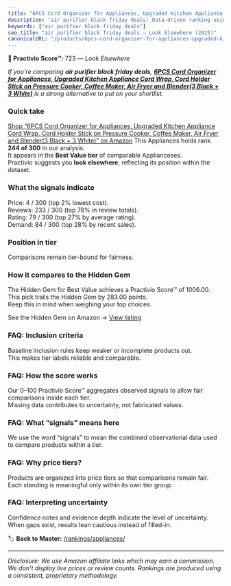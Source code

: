 ```yaml
---
title: "6PCS Cord Organizer for Appliances, Upgraded Kitchen Appliance Cord Wrap, Cord Holder Stick on Pressure Cooker, Coffee Maker, Air Fryer and Blender(3 Black + 3 White)"
description: "air purifier black friday deals: Data-driven ranking using the Practivio Score™. Positioned by quality, value, demand, findability, momentum."
keywords: ["air purifier black friday deals"]
seo_title: "air purifier black friday deals — Look Elsewhere (2025)"
canonicalURL: "/products/6pcs-cord-organizer-for-appliances-upgraded-kitchen-appliance-cord-wrap-cord-holder-stick-on-pressure-cooker-coffee-maker-air-fryer-and-blender3-black-3-white-B0F7XN9JJ7/"
---
```


**🚫 Practivio Score™:** 723 — _Look Elsewhere_


*If you're comparing **air purifier black friday deals**, **[6PCS Cord Organizer for Appliances, Upgraded Kitchen Appliance Cord Wrap, Cord Holder Stick on Pressure Cooker, Coffee Maker, Air Fryer and Blender(3 Black + 3 White)](https://www.amazon.com/dp/B0F7XN9JJ7?tag=practivio-20)** is a strong alternative to put on your shortlist.*
### Quick take
[Shop “6PCS Cord Organizer for Appliances, Upgraded Kitchen Appliance Cord Wrap, Cord Holder Stick on Pressure Cooker, Coffee Maker, Air Fryer and Blender(3 Black + 3 White)” on Amazon](https://www.amazon.com/dp/B0F7XN9JJ7?tag=practivio-20)
This Appliances holds rank **244 of 300** in our analysis.  
It appears in the **Best Value tier** of comparable Applianceses.  
Practivio suggests you **look elsewhere**, reflecting its position within the dataset.

### What the signals indicate
Price: 4 / 300 (top 2% lowest cost).  
Reviews: 233 / 300 (top 78% in review totals).  
Rating: 79 / 300 (top 27% by average rating).  
Demand: 84 / 300 (top 28% by recent sales).

### Position in tier
Comparisons remain tier-bound for fairness.

### How it compares to the Hidden Gem
The Hidden Gem for Best Value achieves a Practivio Score™ of 1006.00.  
This pick trails the Hidden Gem by 283.00 points.  
Keep this in mind when weighing your top choices.  

See the Hidden Gem on Amazon → [View listing](https://www.amazon.com/dp/B0764HS4SL?tag=practivio-20)

### FAQ: Inclusion criteria
Baseline inclusion rules keep weaker or incomplete products out.  
This makes tier labels reliable and comparable.

### FAQ: How the score works
Our 0–100 Practivio Score™ aggregates observed signals to allow fair comparisons inside each tier.  
Missing data contributes to uncertainty, not fabricated values.

### FAQ: What “signals” means here
We use the word “signals” to mean the combined observational data used to compare products within a tier.

### FAQ: Why price tiers?
Products are organized into price tiers so that comparisons remain fair.  
Each standing is meaningful only within its own tier group.

### FAQ: Interpreting uncertainty
Confidence notes and evidence depth indicate the level of uncertainty.  
When gaps exist, results lean cautious instead of filled-in.


🏷️ **Back to Master:** [/rankings/appliances/](/rankings/appliances/)

---
_Disclosure: We use Amazon affiliate links which may earn a commission. We don’t display live prices or review counts. Rankings are produced using a consistent, proprietary methodology._
